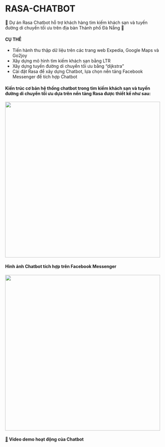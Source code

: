 # RASA-CHATBOT
🤖 Dự án Rasa Chatbot hỗ trợ khách hàng tìm kiếm khách sạn và tuyến đường di chuyển tối ưu trên địa bàn Thành phố Đà Nẵng 🤖
#### CỤ THỂ
- Tiến hành thu thập dữ liệu trên các trang web Expedia, Google Maps và Go2joy
- Xây dựng mô hình tìm kiếm khách sạn bằng LTR
- Xây dựng tuyến đường di chuyển tối ưu bằng “dijkstra” 
- Cài đặt Rasa để xây dựng Chatbot, lựa chọn nền tảng Facebook Messenger để tích hợp Chatbot

#### Kiến trúc cơ bản hệ thống chatbot trong tìm kiếm khách sạn và tuyến đường di chuyển tối ưu dựa trên nền tảng Rasa được thiết kế như sau:
<img src="https://github.com/user-attachments/assets/18aaf572-1b85-4c11-906b-0459e3ccc82f" width="500">

#### Hình ảnh Chatbot tích hợp trên Facebook Messenger
<img src="https://github.com/user-attachments/assets/a96be1d0-03f8-4d24-a562-3bda291c92f1" width="500">

#### [🎦](https://drive.google.com/file/d/1fg7R9RlKaSbxhib9XAyAJYQZUJu1e4Bw/view?usp=sharing) Video demo hoạt động của Chatbot

